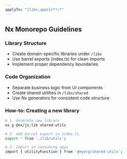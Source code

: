 ```yaml
---
applyTo: "{libs,apps}/**/*"
---
```


## Nx Monorepo Guidelines

### Library Structure

- Create domain-specific libraries under `/libs`
- Use barrel exports (index.ts) for clean imports
- Implement proper dependency boundaries

### Code Organization

- Separate business logic from UI components
- Create shared utilities in `/libs/shared`
- Use Nx generators for consistent code structure

### How-to: Creating a new library

```bash
# 1. Generate new library
nx g @nx/js:lib shared-utils

# 2. Add barrel export in index.ts
export * from './lib/utils';

# 3. Import in consuming apps
import { utilityFunction } from '@myorg/shared-utils';
```
